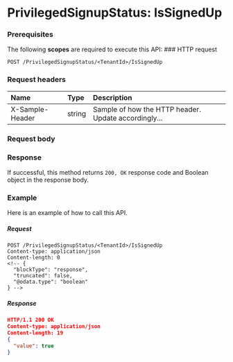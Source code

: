 # PrivilegedSignupStatus: IsSignedUp


### Prerequisites
The following **scopes** are required to execute this API: ### HTTP request
<!-- { "blockType": "ignored" } -->
```http
POST /PrivilegedSignupStatus/<TenantId>/IsSignedUp

```
### Request headers
| Name       | Type | Description|
|:---------------|:--------|:----------|
| X-Sample-Header  | string  | Sample of how the HTTP header. Update accordingly...|

### Request body

### Response
If successful, this method returns `200, OK` response code and Boolean object in the response body.

### Example
Here is an example of how to call this API.
##### Request
<!-- {
  "blockType": "request",
  "name": "privilegedsignupstatus_issignedup"
}-->
```http
POST /PrivilegedSignupStatus/<TenantId>/IsSignedUp
Content-type: application/json
Content-length: 0
<!-- {
  "blockType": "response",
  "truncated": false,
  "@odata.type": "boolean"
} -->
```
##### Response
```json
HTTP/1.1 200 OK
Content-type: application/json
Content-length: 19
{
  "value": true
}
```

<!-- uuid: 81d62290-d0ca-46f8-8c44-2b31e992780c
2015-10-15 04:04:58 UTC -->
<!-- {
  "type": "#page.annotation",
  "description": "PrivilegedSignupStatus: IsSignedUp",
  "keywords": "",
  "section": "documentation",
  "tocPath": ""
}-->
